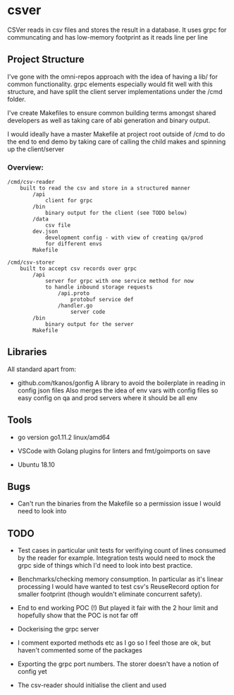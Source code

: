 # csver

CSVer reads in csv files and stores the result in a database.
It uses grpc for communcating and has low-memory footprint as it reads line per line

## Project Structure

I've gone with the omni-repos approach with the idea of having a lib/ for common functionality. grpc elements especially would fit well with this structure, and have split the client server implementations under the /cmd folder.

I've create Makefiles to ensure common building terms amongst shared developers as well as taking care of abi generation and binary output.

I would ideally have a master Makefile at project root outside of /cmd to do the end to end demo by taking care of calling the child makes and spinning up the client/server

### Overview:

```text
/cmd/csv-reader
    built to read the csv and store in a structured manner
        /api
            client for grpc
        /bin
            binary output for the client (see TODO below)
        /data
            csv file
        dev.json
            development config - with view of creating qa/prod
            for different envs
        Makefile

/cmd/csv-storer
    built to accept csv records over grpc
        /api
            server for grpc with one service method for now
            to handle inbound storage requests
                /api.proto
                    protobuf service def
                /handler.go
                    server code
        /bin
            binary output for the server
        Makefile
```

## Libraries

All standard apart from:

* github.com/tkanos/gonfig
    A library to avoid the boilerplate in reading in config json files
    Also merges the idea of env vars with config files so easy config 
    on qa and prod servers where it should be all env

## Tools

* go version go1.11.2 linux/amd64

* VSCode with Golang plugins for linters and fmt/goimports on save

* Ubuntu 18.10

## Bugs

* Can't run the binaries from the Makefile so a permission issue I would need to look into

## TODO

* Test cases in particular unit tests for verifiying count of lines consumed by the reader for example. Integration tests would need to mock the grpc side of things which I'd need to look into best practice.

* Benchmarks/checking memory consumption. In particular as it's linear processing I would have wanted to test csv's ReuseRecord option for smaller footprint (though wouldn't eliminate concurrent safety).

* End to end working POC (!) But played it fair with the 2 hour limit and hopefully show that the POC is not far off

* Dockerising the grpc server

* I comment exported methods etc as I go so I feel those are ok, but haven't commented some of the packages

* Exporting the grpc port numbers. The storer doesn't have a notion of config yet

* The csv-reader should initialise the client and used
